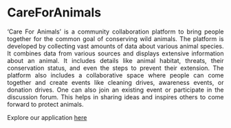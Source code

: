 # CareForAnimals
<p align="justify"> 
‘Care For Animals’ is a community collaboration platform to bring people together for the common goal of conserving wild animals. The platform is developed by collecting vast amounts of data about various animal species. It combines data from various sources and displays extensive information about an animal. It includes details like animal habitat, threats, their conservation status, and even the steps to prevent their extension. The platform also includes a collaborative space where people can come together and create events like cleaning drives, awareness events, or donation drives. One can also join an existing event or participate in the discussion forum. This helps in sharing ideas and inspires others to come forward to protect animals.</p>

Explore our application [here](https://63951c7122c029000820bc18--sweet-mousse-d2ee6c.netlify.app/)
